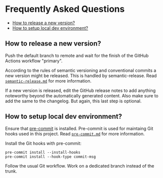 # Frequently Asked Questions

<!--TOC-->

- [How to release a new version?](#how-to-release-a-new-version)
- [How to setup local dev environment?](#how-to-setup-local-dev-environment)

<!--TOC-->

## How to release a new version?

Push the default branch to remote and wait for the finish of the GitHub Actions
workflow "primary".

According to the rules of semantic versioning and conventional commits a new
version might be released. This is handled by semantic-release. Read
[`semantic-release.md`](semantic-release.md) for more information.

If a new version is released, edit the GitHub release notes to add anything
noteworthy beyond the automatically generated content. Also make sure to add the
same to the changelog. But again, this last step is optional.

## How to setup local dev environment?

Ensure that [pre-commit](https://github.com/pre-commit/pre-commit) is installed.
Pre-commit is used for maintaing Git hooks used in this project. Read
[`pre-commit.md`](pre-commit.md) for more information.

Install the Git hooks with pre-commit:

```shell
pre-commit install --install-hooks
pre-commit install --hook-type commit-msg
```

Follow the usual Git workflow. Work on a dedicated branch instead of the trunk.
